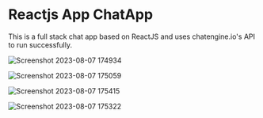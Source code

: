 # Reactjs App ChatApp 
This is a full stack chat app based on ReactJS and uses chatengine.io's API to run successfully.

![Screenshot 2023-08-07 174934](https://github.com/AryanGupta2708/Reactjs-App-ChatApp/assets/111694369/5a536368-3ccb-4aa9-8e8c-023fdea374d6)

![Screenshot 2023-08-07 175059](https://github.com/AryanGupta2708/Reactjs-App-ChatApp/assets/111694369/d087ec68-807f-49d2-9534-9a94f70fa799)

![Screenshot 2023-08-07 175415](https://github.com/AryanGupta2708/Reactjs-App-ChatApp/assets/111694369/50a71764-1494-4655-86c6-7b9eb6a7cdf2)

![Screenshot 2023-08-07 175322](https://github.com/AryanGupta2708/Reactjs-App-ChatApp/assets/111694369/ccebacab-1a72-495d-b382-4eb10c14dbc7)


